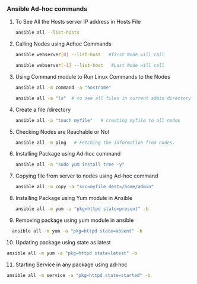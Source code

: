 ### Ansible Ad-hoc commands
1. To See All the Hosts server IP address in Hosts File
   ```sh 
   ansible all --list-hosts
   ```
2. Calling Nodes using Adhoc Commands
    ```sh 
   ansible webserver[0] --list-host   #first Node will call
   ```
    ```sh 
   ansible webserver[-1] --list-host   #Last Node will call
   ```
3. Using Command module to Run Linux Commands to the Nodes
    ```sh 
   ansible all -m command -a "hostname"
   ```
    ```sh 
   ansible all -a "ls"  # to see all files in current admin directory
   ```
4. Create a file /directory
    ```sh 
   ansible all -a "touch myfile"   # creating myfile to all nodes
   ```
5. Checking Nodes are Reachable or Not
    ```sh 
   ansible all -m ping   # Fetching the information from nodes.
   ```
6. Installing Package using Ad-hoc command
    ```sh 
   ansible all -a "sudo yum install tree -y"
   ```
7. Copying file from server to nodes using Ad-hoc command
    ```sh 
   ansible all -m copy -a "src=myfile dest=/home/admin"
   ```
8. Installing Package using Yum module in Ansible
    ```sh 
   ansible all -m yum -a "pkg=httpd state=present" -b
   ```
9. Removing package using yum module in ansible
 ```sh 
   ansible all -m yum -a "pkg=httpd state=absent" -b
   ```
10. Updating package using state as latest
   ```sh 
   ansible all -m yum -a "pkg=httpd state=latest" -b
   ```
11. Starting Service in any package using ad-hoc
   ```sh 
   ansible all -m service -a "pkg=httpd state=started" -b
   ```